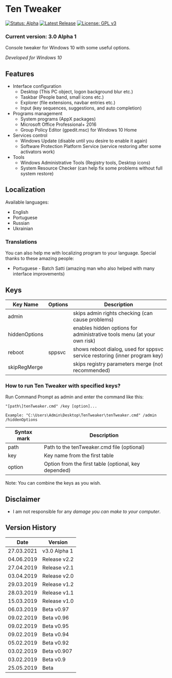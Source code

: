 # Ten Tweaker

[![Status: Alpha](https://img.shields.io/badge/Status-Alpha-red.svg?style=for-the-badge)](#)
[![Latest Release](https://img.shields.io/badge/Latest-Release-blue.svg?style=for-the-badge)](https://github.com/MikronT/TenTweaker/releases/latest)
[![License: GPL v3](https://img.shields.io/badge/License-GPL%20v3-black.svg?style=for-the-badge)](https://www.gnu.org/licenses/gpl-3.0)

<!--
[![Status: Pre-Alpha](https://img.shields.io/badge/Status-Pre--Alpha-black.svg?style=for-the-badge)](#)
[![Status: Alpha](https://img.shields.io/badge/Status-Alpha-red.svg?style=for-the-badge)](#)
[![Status: Beta](https://img.shields.io/badge/Status-Beta-orange.svg?style=for-the-badge)](#)
[![Status: Pre-Release](https://img.shields.io/badge/Status-Pre--Release-yellow.svg?style=for-the-badge)](#)
-->

### Current version: 3.0 Alpha 1

Console tweaker for Windows 10 with some useful options.

*Developed for Windows 10*



## Features
- Interface configuration
  - Desktop (This PC object, logon background blur etc.)
  - Taskbar (People band, small icons etc.)
  - Explorer (file extensions, navbar entries etc.)
  - Input (key sequences, suggestions, and auto completion)
- Programs management
  - System programs (AppX packages)
  - Microsoft Office Professional+ 2016
  - Group Policy Editor (gpedit.msc) for Windows 10 Home
- Services control
  - Windows Update (disable until you desire to enable it again)
  - Software Protection Platform Service (service restoring after some activators work)
- Tools
  - Windows Administrative Tools (Registry tools, Desktop icons)
  - System Resource Checker (can help fix some problems without full system restore)



## Localization
Available languages:
- English
- Portuguese
- Russian
- Ukrainian

### Translations
You can also help me with localizing program to your language.
Special thanks to these amazing people:
- Portuguese - Batch Satti (amazing man who also helped with many interface improvements)



## Keys
| Key Name      | Options | Description                                                                |
|---------------|---------|----------------------------------------------------------------------------|
| admin         |         | skips admin rights checking (can cause problems)                           |
| hiddenOptions |         | enables hidden options for administrative tools menu (at your own risk)    |
| reboot        | sppsvc  | shows reboot dialog, used for sppsvc service restoring (inner program key) |
| skipRegMerge  |         | skips registry parameters merge (not recommended)                          |

### How to run Ten Tweaker with specified keys?
Run Command Prompt as admin and enter the command like this:

```
"[path\]tenTweaker.cmd" /key [option]...

Example: "C:\Users\Admin\Desktop\TenTweaker\tenTweaker.cmd" /admin /hiddenOptions
```

| Syntax mark | Description                                          |
|-------------|------------------------------------------------------|
| path        | Path to the tenTweaker.cmd file (optional)           |
| key         | Key name from the first table                        |
| option      | Option from the first table (optional, key depended) |

Note: You can combine the keys as you wish.



## Disclaimer
- I am not responsible for any *damage you can make to your computer*.



## Version History
| Date       | Version      |
|------------|--------------|
| 27.03.2021 | v3.0 Alpha 1 |
| 04.06.2019 | Release v2.2 |
| 27.04.2019 | Release v2.1 |
| 03.04.2019 | Release v2.0 |
| 29.03.2019 | Release v1.2 |
| 28.03.2019 | Release v1.1 |
| 15.03.2019 | Release v1.0 |
| 06.03.2019 | Beta v0.97   |
| 09.02.2019 | Beta v0.96   |
| 09.02.2019 | Beta v0.95   |
| 09.02.2019 | Beta v0.94   |
| 05.02.2019 | Beta v0.92   |
| 03.02.2019 | Beta v0.907  |
| 03.02.2019 | Beta v0.9    |
| 25.05.2019 | Beta         |